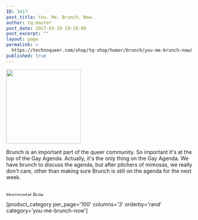 ```yaml
---
ID: 3417
post_title: You. Me. Brunch. Now.
author: tq-master
post_date: 2017-03-29 19:10:00
post_excerpt: ""
layout: page
permalink: >
  https://technoqueer.com/shop/tq-shop/humor/brunch/you-me-brunch-now/
published: true
---
```

<img src="https://technoqueer.com/shop/wp-content/uploads/2017/03/btn-You.-Me.-Brunch.-Now-1.png" alt="" width="200" height="200" class="alignleft size-full wp-image-3366" />
<p style="text-align: left;">Brunch is an important part of the queer community. So important it's at the top of the Gay Agenda. Actually, it's the only thing on the Gay Agenda. We have brunch to discuss the agenda, but after pitchers of mimosas, we really don't care, other than making sure Brunch is still on the agenda for the next week.</p>
<br clear="all">


<img class="aligncenter size-full wp-image-99" src="https://technoqueer.com/shop/wp-content/uploads/2017/03/Rainbow-HR.jpg" alt="Horizontal Rule" width="800" height="11" />


[product_category per_page='100' columns='3' orderby='rand' category='you-me-brunch-now']